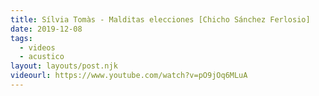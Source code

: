```yaml
---
title: Sílvia Tomàs - Malditas elecciones [Chicho Sánchez Ferlosio]
date: 2019-12-08
tags:
  - videos
  - acustico
layout: layouts/post.njk
videourl: https://www.youtube.com/watch?v=pO9jOq6MLuA
---
```

